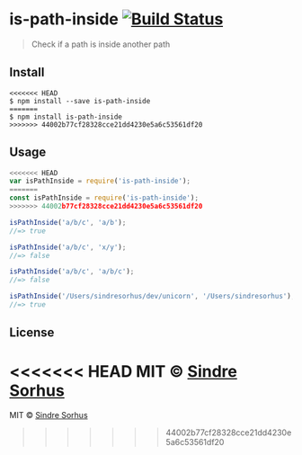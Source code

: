 # is-path-inside [![Build Status](https://travis-ci.org/sindresorhus/is-path-inside.svg?branch=master)](https://travis-ci.org/sindresorhus/is-path-inside)

> Check if a path is inside another path


## Install

```
<<<<<<< HEAD
$ npm install --save is-path-inside
=======
$ npm install is-path-inside
>>>>>>> 44002b77cf28328cce21dd4230e5a6c53561df20
```


## Usage

```js
<<<<<<< HEAD
var isPathInside = require('is-path-inside');
=======
const isPathInside = require('is-path-inside');
>>>>>>> 44002b77cf28328cce21dd4230e5a6c53561df20

isPathInside('a/b/c', 'a/b');
//=> true

isPathInside('a/b/c', 'x/y');
//=> false

isPathInside('a/b/c', 'a/b/c');
//=> false

isPathInside('/Users/sindresorhus/dev/unicorn', '/Users/sindresorhus');
//=> true
```


## License

<<<<<<< HEAD
MIT © [Sindre Sorhus](http://sindresorhus.com)
=======
MIT © [Sindre Sorhus](https://sindresorhus.com)
>>>>>>> 44002b77cf28328cce21dd4230e5a6c53561df20
